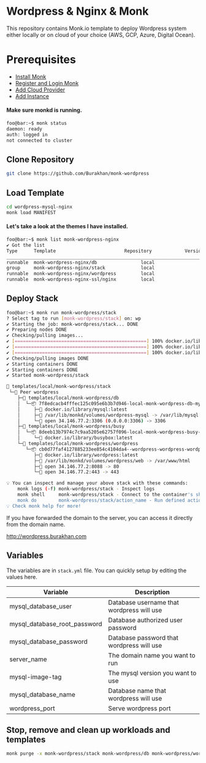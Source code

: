 # Wordpress & Nginx & Monk
This repository contains Monk.io template to deploy Wordpress system either locally or on cloud of your choice (AWS, GCP, Azure, Digital Ocean).

# Prerequisites
- [Install Monk](https://docs.monk.io/docs/get-monk)
- [Register and Login Monk](https://docs.monk.io/docs/acc-and-auth)
- [Add Cloud Provider](https://docs.monk.io/docs/cloud-provider)
- [Add Instance](https://docs.monk.io/docs/multi-cloud)

#### Make sure monkd is running.
```bash
foo@bar:~$ monk status
daemon: ready
auth: logged in
not connected to cluster
```

## Clone Repository
```bash
git clone https://github.com/Burakhan/monk-wordpress
```

## Load Template
```bash
cd wordpress-mysql-nginx
monk load MANIFEST
```


#### Let's take a look at the themes I have installed.
```bash
foo@bar:~$ monk list monk-wordpress-nginx
✔ Got the list
Type      Template                         Repository            Version      Tags
___________________________________________________________________________________
runnable  monk-wordpress-nginx/db                local                 -            -
group     monk-wordpress-nginx/stack             local                 -            -
runnable  monk-wordpress-nginx/wordpress         local                 -            -
runnable  monk-wordpress-nginx-ssl/nginx         local                 -            -

```


## Deploy Stack
```bash
foo@bar:~$ monk run monk-wordpress/stack 
? Select tag to run [monk-wordpress/stack] on: wp
✔ Starting the job: monk-wordpress/stack... DONE
✔ Preparing nodes DONE
✔ Checking/pulling images...
✔ [================================================] 100% docker.io/library/mysql:latest wordpress
✔ [================================================] 100% docker.io/library/wordpress:latest wordpress
✔ [================================================] 100% docker.io/library/busybox:latest wordpress
✔ Checking/pulling images DONE
✔ Starting containers DONE
✔ Starting containers DONE
✔ Started monk-wordpress/stack

🔩 templates/local/monk-wordpress/stack
 └─🧊 Peer wordpress
    ├─🔩 templates/local/monk-wordpress/db
    │  └─📦 7f8edcacb4fffec125c095e6b3b7d946-local-monk-wordpress-db-mysql
    │     ├─🧩 docker.io/library/mysql:latest
    │     ├─💾 /var/lib/monkd/volumes/wordpress-mysql -> /var/lib/mysql
    │     └─🔌 open 34.146.77.2:3306 (0.0.0.0:3306) -> 3306
    ├─🔩 templates/local/monk-wordpress/busy
    │  └─📦 8deeb13b7974c7c9aa5205e62757f096-local-monk-wordpress-busy-test
    │     └─🧩 docker.io/library/busybox:latest
    └─🔩 templates/local/monk-wordpress/wordpress
       └─📦 cb0d77faf4127885233ee854c4104da4--wordpress-wordpress-wordpress
          ├─🧩 docker.io/library/wordpress:latest
          ├─💾 /var/lib/monkd/volumes/wordpress/web -> /var/www/html
          ├─🔌 open 34.146.77.2:8088 -> 80
          └─🔌 open 34.146.77.2:443 -> 443

💡 You can inspect and manage your above stack with these commands:
	monk logs (-f) monk-wordpress/stack - Inspect logs
	monk shell     monk-wordpress/stack - Connect to the container's shell
	monk do        monk-wordpress/stack/action_name - Run defined action (if exists)
💡 Check monk help for more!
```

If you have forwarded the domain to the server, you can access it directly from the domain name.

http://wordpress.burakhan.com

## Variables
The variables are in `stack.yml` file. You can quickly setup by editing the values here.

| Variable                     	| Description                               	|
|------------------------------	|-------------------------------------------	|
| mysql_database_user          	| Database username that wordpress will use 	|
| mysql_database_root_password 	| Database authorized user password         	|
| mysql_database_password      	| Database password that wordpress will use 	|
| server_name                  	| The domain name you want to run           	|
| mysql-image-tag              	| The mysql version you want to use         	|
| mysql_database_name          	| Database name that wordpress will use     	|
| wordpress_port          	      | Serve wordpress port     	|


##

## Stop, remove and clean up workloads and templates

```bash
monk purge -x monk-wordpress/stack monk-wordpress/db monk-wordpress/wordpress monk-wordpress/nginx
```

```
